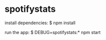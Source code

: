 # spotifystats

install dependencies:
    $ npm install

run the app:
    $ DEBUG=spotifystats:* npm start
